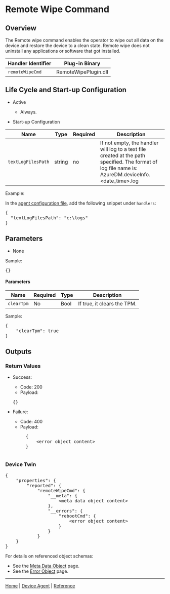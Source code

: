 # Remote Wipe Command

## Overview

The Remote wipe command enables the operator to wipe out all data on the device and restore the device to a clean state. Remote wipe does not uninstall any applications or software that got installed.

| Handler Identifier | Plug-in Binary |
|----|----|
| `remoteWipeCmd` | RemoteWipePlugin.dll |

## Life Cycle and Start-up Configuration

- Active
    - Always.

- Start-up Configuration

| Name | Type | Required | Description |
|------|------|----------|-------------|
| `textLogFilesPath` | string | no | If not empty, the handler will log to a text file created at the path specified. The format of log file name is: AzureDM.deviceInfo.&lt;date_time&gt;.log |

Example:

In the [agent configuration file](../../service-configuration-file.md), add the following snippet under `handlers`:

<pre>
{
  "textLogFilesPath": "c:\logs"
}
</pre>

## Parameters

- None

Sample:

<pre>
{}
</pre>

#### Parameters

| Name | Required | Type | Description |
|-----|-----|-----|-----|
| `clearTpm` | No | Bool | If true, it clears the TPM. |

Sample:

<pre>
{
    "clearTpm": true
}
</pre>

## Outputs

### Return Values

- Success:
    - Code: 200
    - Payload:
    <pre>{}</pre>

- Failure:
    - Code: 400
    - Payload:
        <pre>
        {
            &lt;error object content&gt;
        }
        </pre>

### Device Twin

<pre>
{
    "properties": {
        "reported": {
            "remoteWipeCmd": {
                "__meta": {
                    &lt;meta data object content&gt;
                },
                "__errors": {
                    "rebootCmd": {
                        &lt;error object content&gt;
                    }
                }
            }
    }
}
</pre>

For details on referenced object schemas:

- See the [Meta Data Object](meta-object.md) page.
- See the [Error Object](error-object.md) page.

----

[Home](../../../../README.md) | [Device Agent](../../device-agent.md) | [Reference](../../reference.md)
